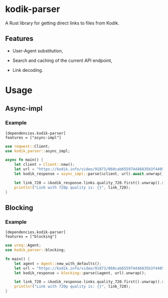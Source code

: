 # kodik-parser

A Rust library for getting direct links to files from Kodik.

## Features

- User-Agent substitution,

- Search and caching of the current API endpoint,

- Link decoding.

# Usage
## Async-impl
### Example
```
[dependencies.kodik-parser]
features = ["async-impl"]
```

```rust
use reqwest::Client;
use kodik_parser::async_impl;

async fn main() {
    let client = Client::new();
    let url = "https://kodik.info/video/91873/060cab655974d46835b3f4405807acc2/720p";
    let kodik_response = async_impl::parse(&client, url).await.unwrap();

    let link_720 = &kodik_response.links.quality_720.first().unwrap().src;
    println!("Link with 720p quality is: {}", link_720);
}
```

## Blocking
### Example
```
[dependencies.kodik-parser]
features = ["blocking"]
```

```rust
use ureq::Agent;
use kodik_parser::blocking;

fn main() {
    let agent = Agent::new_with_defaults();
    let url = "https://kodik.info/video/91873/060cab655974d46835b3f4405807acc2/720p";
    let kodik_response = blocking::parse(&agent, url).unwrap();

    let link_720 = &kodik_response.links.quality_720.first().unwrap().src;
    println!("Link with 720p quality is: {}", link_720);
}
```
